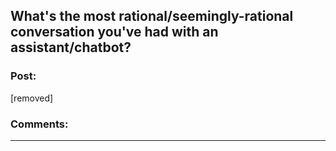 ## What's the most rational/seemingly-rational conversation you've had with an assistant/chatbot?

### Post:

[removed]

### Comments:

---

